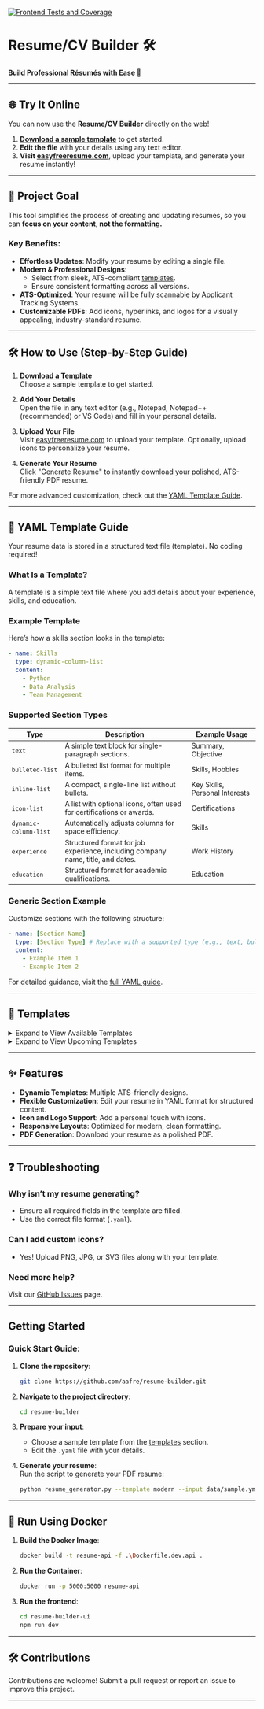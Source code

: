 [![Frontend Tests and Coverage](https://github.com/aafre/resume-builder/actions/workflows/test-frontend.yml/badge.svg)](https://github.com/aafre/resume-builder/actions/workflows/test-frontend.yml)


# **Resume/CV Builder** 🛠️

**Build Professional Résumés with Ease 🚀**

---

## 🌐 Try It Online

You can now use the **Resume/CV Builder** directly on the web!  

1. **[Download a sample template](samples/modern/)** to get started.
2. **Edit the file** with your details using any text editor.
3. **Visit [easyfreeresume.com](https://easyfreeresume.com)**, upload your template, and generate your resume instantly!

---

## 🎯 Project Goal

This tool simplifies the process of creating and updating resumes, so you can **focus on your content, not the formatting.**

### Key Benefits:
- **Effortless Updates**: Modify your resume by editing a single file.
- **Modern & Professional Designs**:
  - Select from sleek, ATS-compliant [templates](#templates).
  - Ensure consistent formatting across all versions.
- **ATS-Optimized**: Your resume will be fully scannable by Applicant Tracking Systems.
- **Customizable PDFs**: Add icons, hyperlinks, and logos for a visually appealing, industry-standard resume.

---

## 🛠️ How to Use (Step-by-Step Guide)

1. **[Download a Template](samples/modern/)**  
   Choose a sample template to get started.

2. **Add Your Details**  
   Open the file in any text editor (e.g., Notepad, Notepad++ (recommended) or VS Code) and fill in your personal details.

3. **Upload Your File**  
   Visit [easyfreeresume.com](https://easyfreeresume.com) to upload your template. Optionally, upload icons to personalize your resume.

4. **Generate Your Resume**  
   Click "Generate Resume" to instantly download your polished, ATS-friendly PDF resume.

For more advanced customization, check out the [YAML Template Guide](#yaml-template-guide).

---

## 📝 YAML Template Guide

Your resume data is stored in a structured text file (template). No coding required!

### **What Is a Template?**
A template is a simple text file where you add details about your experience, skills, and education.

### **Example Template**
Here’s how a skills section looks in the template:

```yaml
- name: Skills
  type: dynamic-column-list
  content:
    - Python
    - Data Analysis
    - Team Management
```

### **Supported Section Types**
| **Type**           | **Description**                                                                                       | **Example Usage**               |
|---------------------|-------------------------------------------------------------------------------------------------------|---------------------------------|
| `text`             | A simple text block for single-paragraph sections.                                                   | Summary, Objective              |
| `bulleted-list`    | A bulleted list format for multiple items.                                                            | Skills, Hobbies                 |
| `inline-list`      | A compact, single-line list without bullets.                                                         | Key Skills, Personal Interests  |
| `icon-list`        | A list with optional icons, often used for certifications or awards.                                  | Certifications                  |
| `dynamic-column-list` | Automatically adjusts columns for space efficiency.                                                  | Skills                          |
| `experience`       | Structured format for job experience, including company name, title, and dates.                      | Work History                    |
| `education`        | Structured format for academic qualifications.                                                       | Education                       |

### **Generic Section Example**
Customize sections with the following structure:

```yaml
- name: [Section Name]
  type: [Section Type] # Replace with a supported type (e.g., text, bulleted-list, experience)
  content:
    - Example Item 1
    - Example Item 2
```

For detailed guidance, visit the [full YAML guide](#supported-section-types).

---

## 🚀 Templates

<details>
  <summary>Expand to View Available Templates</summary>

### Modern (No Icons)
A clean, single-column layout without decorative icons.

**YAML Sample**:  
`template_path: samples/modern/john_doe_no_icon.yml`  

**Screenshot**:  
![Modern Resume (No Icons)](docs/templates/modern-no-icons.png)

---

### Modern (With Icons)
A clean, single-column layout with decorative icons for sections like experience, education, and certifications.

**YAML Sample**:  
`template_path: samples/modern/john_doe.yml`  

**Screenshot**:  
![Modern Resume (With Icons)](docs/templates/modern-with-icons.png)

</details>

<details>
  <summary>Expand to View Upcoming Templates</summary>

### Minimalist (Work in Progress)
A simple, no-frills design focused on clarity.

**Screenshot**:  
![Classic (No Icons)](docs/templates/classic-no-icon.png)

### Creative (Planned)
A bold, colorful design for showcasing creativity.

**YAML Sample**:  
`template_path: samples/creative_sample.yml`  
*(Coming Soon)*

</details>

---

## ✨ Features

- **Dynamic Templates**: Multiple ATS-friendly designs.
- **Flexible Customization**: Edit your resume in YAML format for structured content.
- **Icon and Logo Support**: Add a personal touch with icons.
- **Responsive Layouts**: Optimized for modern, clean formatting.
- **PDF Generation**: Download your resume as a polished PDF.

---

## ❓ Troubleshooting

### Why isn’t my resume generating?
- Ensure all required fields in the template are filled.
- Use the correct file format (`.yaml`).

### Can I add custom icons?
- Yes! Upload PNG, JPG, or SVG files along with your template.

### Need more help?  
Visit our [GitHub Issues](https://github.com/aafre/resume-builder/issues) page.

---

## Getting Started

### Quick Start Guide:

1. **Clone the repository**:  
   ```bash
   git clone https://github.com/aafre/resume-builder.git
   ```

2. **Navigate to the project directory**:  
   ```bash
   cd resume-builder
   ```

3. **Prepare your input**:  
   - Choose a sample template from the [templates](#templates) section.
   - Edit the `.yaml` file with your details.

4. **Generate your resume**:  
   Run the script to generate your PDF resume:

   ```bash
   python resume_generator.py --template modern --input data/sample.yml --output output/resume.pdf
   ```

---

## 🐳 Run Using Docker

1. **Build the Docker Image**:
   ```bash
   docker build -t resume-api -f .\Dockerfile.dev.api .
   ```

2. **Run the Container**:
   ```bash
   docker run -p 5000:5000 resume-api
   ```

3. **Run the frontend**:
   ```bash
   cd resume-builder-ui
   npm run dev
   ```

---

## 🛠️ Contributions
Contributions are welcome! Submit a pull request or report an issue to improve this project.


---
